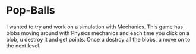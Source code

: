 # Pop-Balls
I wanted to try and work on a simulation with Mechanics. This game has blobs moving around with Physics mechanics and each time you click on a blob, u destroy it and get points. Once u destroy all the blobs, u move on to the next level.
